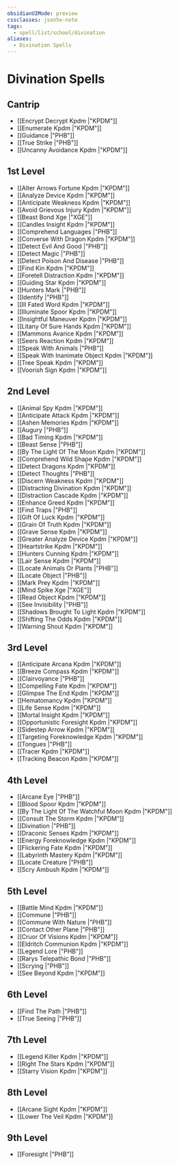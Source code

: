 ```yaml
---
obsidianUIMode: preview
cssclasses: json5e-note
tags:
  - spell/list/school/divination
aliases:
  - Divination Spells
---
```

# Divination Spells

## Cantrip

- [[Encrypt Decrypt Kpdm \|"KPDM"]]
- [[Enumerate Kpdm \|"KPDM"]]
- [[Guidance \|"PHB"]]
- [[True Strike \|"PHB"]]
- [[Uncanny Avoidance Kpdm \|"KPDM"]]

## 1st Level

- [[Alter Arrows Fortune Kpdm \|"KPDM"]]
- [[Analyze Device Kpdm \|"KPDM"]]
- [[Anticipate Weakness Kpdm \|"KPDM"]]
- [[Avoid Grievous Injury Kpdm \|"KPDM"]]
- [[Beast Bond Xge \|"XGE"]]
- [[Candles Insight Kpdm \|"KPDM"]]
- [[Comprehend Languages \|"PHB"]]
- [[Converse With Dragon Kpdm \|"KPDM"]]
- [[Detect Evil And Good \|"PHB"]]
- [[Detect Magic \|"PHB"]]
- [[Detect Poison And Disease \|"PHB"]]
- [[Find Kin Kpdm \|"KPDM"]]
- [[Foretell Distraction Kpdm \|"KPDM"]]
- [[Guiding Star Kpdm \|"KPDM"]]
- [[Hunters Mark \|"PHB"]]
- [[Identify \|"PHB"]]
- [[Ill Fated Word Kpdm \|"KPDM"]]
- [[Illuminate Spoor Kpdm \|"KPDM"]]
- [[Insightful Maneuver Kpdm \|"KPDM"]]
- [[Litany Of Sure Hands Kpdm \|"KPDM"]]
- [[Mammons Avarice Kpdm \|"KPDM"]]
- [[Seers Reaction Kpdm \|"KPDM"]]
- [[Speak With Animals \|"PHB"]]
- [[Speak With Inanimate Object Kpdm \|"KPDM"]]
- [[Tree Speak Kpdm \|"KPDM"]]
- [[Voorish Sign Kpdm \|"KPDM"]]

## 2nd Level

- [[Animal Spy Kpdm \|"KPDM"]]
- [[Anticipate Attack Kpdm \|"KPDM"]]
- [[Ashen Memories Kpdm \|"KPDM"]]
- [[Augury \|"PHB"]]
- [[Bad Timing Kpdm \|"KPDM"]]
- [[Beast Sense \|"PHB"]]
- [[By The Light Of The Moon Kpdm \|"KPDM"]]
- [[Comprehend Wild Shape Kpdm \|"KPDM"]]
- [[Detect Dragons Kpdm \|"KPDM"]]
- [[Detect Thoughts \|"PHB"]]
- [[Discern Weakness Kpdm \|"KPDM"]]
- [[Distracting Divination Kpdm \|"KPDM"]]
- [[Distraction Cascade Kpdm \|"KPDM"]]
- [[Enhance Greed Kpdm \|"KPDM"]]
- [[Find Traps \|"PHB"]]
- [[Gift Of Luck Kpdm \|"KPDM"]]
- [[Grain Of Truth Kpdm \|"KPDM"]]
- [[Grave Sense Kpdm \|"KPDM"]]
- [[Greater Analyze Device Kpdm \|"KPDM"]]
- [[Heartstrike Kpdm \|"KPDM"]]
- [[Hunters Cunning Kpdm \|"KPDM"]]
- [[Lair Sense Kpdm \|"KPDM"]]
- [[Locate Animals Or Plants \|"PHB"]]
- [[Locate Object \|"PHB"]]
- [[Mark Prey Kpdm \|"KPDM"]]
- [[Mind Spike Xge \|"XGE"]]
- [[Read Object Kpdm \|"KPDM"]]
- [[See Invisibility \|"PHB"]]
- [[Shadows Brought To Light Kpdm \|"KPDM"]]
- [[Shifting The Odds Kpdm \|"KPDM"]]
- [[Warning Shout Kpdm \|"KPDM"]]

## 3rd Level

- [[Anticipate Arcana Kpdm \|"KPDM"]]
- [[Breeze Compass Kpdm \|"KPDM"]]
- [[Clairvoyance \|"PHB"]]
- [[Compelling Fate Kpdm \|"KPDM"]]
- [[Glimpse The End Kpdm \|"KPDM"]]
- [[Hematomancy Kpdm \|"KPDM"]]
- [[Life Sense Kpdm \|"KPDM"]]
- [[Mortal Insight Kpdm \|"KPDM"]]
- [[Opportunistic Foresight Kpdm \|"KPDM"]]
- [[Sidestep Arrow Kpdm \|"KPDM"]]
- [[Targeting Foreknowledge Kpdm \|"KPDM"]]
- [[Tongues \|"PHB"]]
- [[Tracer Kpdm \|"KPDM"]]
- [[Tracking Beacon Kpdm \|"KPDM"]]

## 4th Level

- [[Arcane Eye \|"PHB"]]
- [[Blood Spoor Kpdm \|"KPDM"]]
- [[By The Light Of The Watchful Moon Kpdm \|"KPDM"]]
- [[Consult The Storm Kpdm \|"KPDM"]]
- [[Divination \|"PHB"]]
- [[Draconic Senses Kpdm \|"KPDM"]]
- [[Energy Foreknowledge Kpdm \|"KPDM"]]
- [[Flickering Fate Kpdm \|"KPDM"]]
- [[Labyrinth Mastery Kpdm \|"KPDM"]]
- [[Locate Creature \|"PHB"]]
- [[Scry Ambush Kpdm \|"KPDM"]]

## 5th Level

- [[Battle Mind Kpdm \|"KPDM"]]
- [[Commune \|"PHB"]]
- [[Commune With Nature \|"PHB"]]
- [[Contact Other Plane \|"PHB"]]
- [[Cruor Of Visions Kpdm \|"KPDM"]]
- [[Eldritch Communion Kpdm \|"KPDM"]]
- [[Legend Lore \|"PHB"]]
- [[Rarys Telepathic Bond \|"PHB"]]
- [[Scrying \|"PHB"]]
- [[See Beyond Kpdm \|"KPDM"]]

## 6th Level

- [[Find The Path \|"PHB"]]
- [[True Seeing \|"PHB"]]

## 7th Level

- [[Legend Killer Kpdm \|"KPDM"]]
- [[Right The Stars Kpdm \|"KPDM"]]
- [[Starry Vision Kpdm \|"KPDM"]]

## 8th Level

- [[Arcane Sight Kpdm \|"KPDM"]]
- [[Lower The Veil Kpdm \|"KPDM"]]

## 9th Level

- [[Foresight \|"PHB"]]
